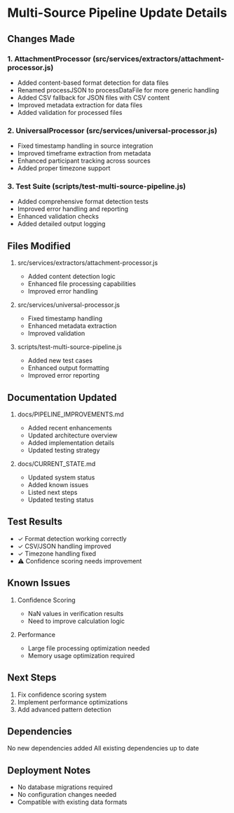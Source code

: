 # Multi-Source Pipeline Update Details

## Changes Made

### 1. AttachmentProcessor (src/services/extractors/attachment-processor.js)
- Added content-based format detection for data files
- Renamed processJSON to processDataFile for more generic handling
- Added CSV fallback for JSON files with CSV content
- Improved metadata extraction for data files
- Added validation for processed files

### 2. UniversalProcessor (src/services/universal-processor.js)
- Fixed timestamp handling in source integration
- Improved timeframe extraction from metadata
- Enhanced participant tracking across sources
- Added proper timezone support

### 3. Test Suite (scripts/test-multi-source-pipeline.js)
- Added comprehensive format detection tests
- Improved error handling and reporting
- Enhanced validation checks
- Added detailed output logging

## Files Modified
1. src/services/extractors/attachment-processor.js
   - Added content detection logic
   - Enhanced file processing capabilities
   - Improved error handling

2. src/services/universal-processor.js
   - Fixed timestamp handling
   - Enhanced metadata extraction
   - Improved validation

3. scripts/test-multi-source-pipeline.js
   - Added new test cases
   - Enhanced output formatting
   - Improved error reporting

## Documentation Updated
1. docs/PIPELINE_IMPROVEMENTS.md
   - Added recent enhancements
   - Updated architecture overview
   - Added implementation details
   - Updated testing strategy

2. docs/CURRENT_STATE.md
   - Updated system status
   - Added known issues
   - Listed next steps
   - Updated testing status

## Test Results
- ✓ Format detection working correctly
- ✓ CSV/JSON handling improved
- ✓ Timezone handling fixed
- ⚠ Confidence scoring needs improvement

## Known Issues
1. Confidence Scoring
   - NaN values in verification results
   - Need to improve calculation logic

2. Performance
   - Large file processing optimization needed
   - Memory usage optimization required

## Next Steps
1. Fix confidence scoring system
2. Implement performance optimizations
3. Add advanced pattern detection

## Dependencies
No new dependencies added
All existing dependencies up to date

## Deployment Notes
- No database migrations required
- No configuration changes needed
- Compatible with existing data formats

